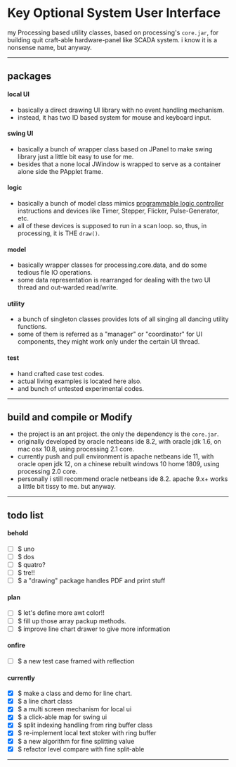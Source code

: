 Key Optional System User Interface
===
my Processing based utility classes, based on processing's `core.jar`, 
for building quit craft-able hardware-panel like SCADA system.
i know it is a nonsense name, but anyway. 

---
## packages

#### local UI
- basically a direct drawing UI library with no event handling mechanism.
- instead, it has two ID based system for mouse and keyboard input.

#### swing UI
- basically a bunch of wrapper class based on JPanel
  to make swing library just a little bit easy to use for me. 
- besides that a none local JWindow is wrapped
  to serve as a container alone side the PApplet frame. 

#### logic
- basically a bunch of model class mimics
  [programmable logic controller](https://en.wikipedia.org/wiki/Programmable_logic_controller) 
  instructions and devices like Timer, Stepper, Flicker, Pulse-Generator, etc. 
- all of these devices is supposed to run in a scan loop.
  so, thus, in processing, it is THE `draw()`. 

#### model
- basically wrapper classes for processing.core.data, 
  and do some tedious file IO operations.
- some data representation is rearranged for dealing with the two UI thread 
  and out-warded read/write.

#### utility
- a bunch of singleton classes provides
  lots of all singing all dancing utility functions. 
- some of them is referred as a "manager" or "coordinator" for UI components,
  they might work only under the certain UI thread.

#### test
- hand crafted case test codes.
- actual living examples is located here also.
- and bunch of untested experimental codes.

---
## build and compile or Modify
- the project is an ant project. the only the dependency is the `core.jar`.
- originally developed by oracle netbeans ide 8.2, 
  with oracle jdk 1.6, 
  on mac osx 10.8,
  using processing 2.1 core. 
- currently push and pull environment is apache netbeans ide 11,
  with oracle open jdk 12,
  on a chinese rebuilt windows 10 home 1809,
  using processing 2.0 core. 
- personally i still recommend oracle netbeans ide 8.2.
  apache 9.x+ works a little bit tissy to me. 
  but anyway.

---
## todo list

#### behold

- [ ] $ uno
- [ ] $ dos
- [ ] $ quatro? 
- [ ] $ tre!!
- [ ] $ a "drawing" package handles PDF and print stuff

#### plan 

- [ ] $ let's define more awt color!!
- [ ] $ fill up those array packup methods.
- [ ] $ improve line chart drawer to give more information

#### onfire

- [ ] $ a new test case framed with reflection

#### currently

- [x] $ make a class and demo for line chart.
- [x] $ a line chart class
- [x] $ a multi screen mechanism for local ui
- [x] $ a click-able map for swing ui
- [x] $ split indexing handling from ring buffer class
- [x] $ re-implement local text stoker with ring buffer
- [x] $ a new algorithm for fine splitting value
- [x] $ refactor level compare with fine split-able

<hr><!--EOF-->
